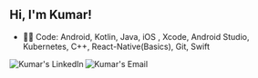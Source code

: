 <h2> Hi, I'm Kumar! </h2>

- :man_technologist: Code: Android, Kotlin, Java, iOS , Xcode, Android Studio, Kubernetes, C++, React-Native(Basics), Git, Swift

<a href="https://www.linkedin.com/in/kumar-ranjan-kamila-a28612187/">
  <img align="left" alt="Kumar's LinkedIn" src="https://img.icons8.com/bubbles/50/000000/linkedin.png"/>
</a>

<a href="mailto:kumar.ranjan.kamila@gmail.com">
  <img align="left" alt="Kumar's Email" src="https://img.icons8.com/bubbles/50/000000/gmail.png"/>
</a>
